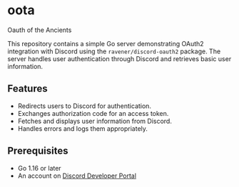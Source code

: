 # oota
Oauth of the Ancients

This repository contains a simple Go server demonstrating OAuth2 integration with Discord using the `ravener/discord-oauth2` package. The server handles user authentication through Discord and retrieves basic user information.

## Features

- Redirects users to Discord for authentication.
- Exchanges authorization code for an access token.
- Fetches and displays user information from Discord.
- Handles errors and logs them appropriately.

## Prerequisites

- Go 1.16 or later
- An account on [Discord Developer Portal](https://discord.com/developers/applications)
